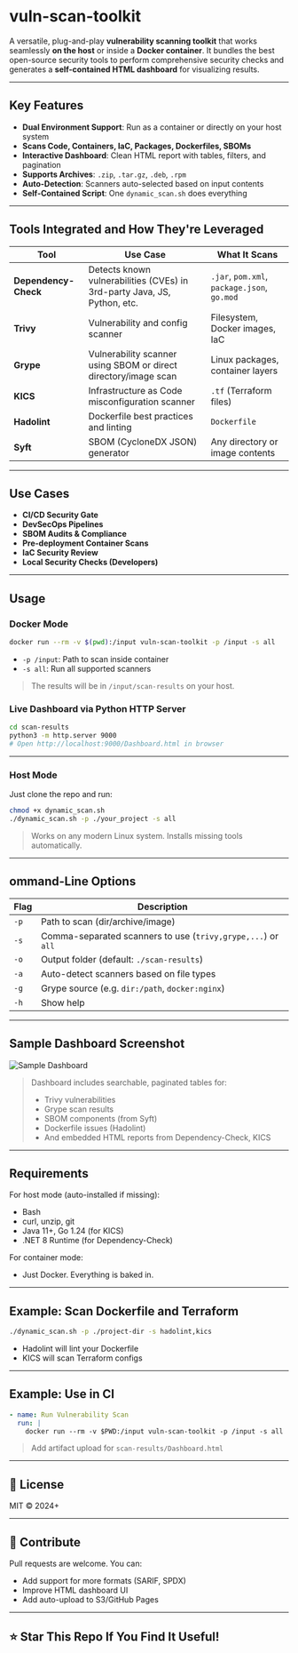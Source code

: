 # vuln-scan-toolkit

A versatile, plug-and-play **vulnerability scanning toolkit** that works seamlessly **on the host** or inside a **Docker container**. It bundles the best open-source security tools to perform comprehensive security checks and generates a **self-contained HTML dashboard** for visualizing results.

---

## Key Features

- **Dual Environment Support**: Run as a container or directly on your host system
- **Scans Code, Containers, IaC, Packages, Dockerfiles, SBOMs**
- **Interactive Dashboard**: Clean HTML report with tables, filters, and pagination
- **Supports Archives**: `.zip`, `.tar.gz`, `.deb`, `.rpm`
- **Auto-Detection**: Scanners auto-selected based on input contents
- **Self-Contained Script**: One `dynamic_scan.sh` does everything

---

## Tools Integrated and How They're Leveraged

| Tool | Use Case | What It Scans |
|------|----------|---------------|
| **Dependency-Check** | Detects known vulnerabilities (CVEs) in 3rd-party Java, JS, Python, etc. | `.jar`, `pom.xml`, `package.json`, `go.mod` |
| **Trivy** | Vulnerability and config scanner | Filesystem, Docker images, IaC |
| **Grype** | Vulnerability scanner using SBOM or direct directory/image scan | Linux packages, container layers |
| **KICS** | Infrastructure as Code misconfiguration scanner | `.tf` (Terraform files) |
| **Hadolint** | Dockerfile best practices and linting | `Dockerfile` |
| **Syft** | SBOM (CycloneDX JSON) generator | Any directory or image contents |

---

## Use Cases

- **CI/CD Security Gate**
- **DevSecOps Pipelines**
- **SBOM Audits & Compliance**
- **Pre-deployment Container Scans**
- **IaC Security Review**
- **Local Security Checks (Developers)**

---

## Usage

### Docker Mode

```bash
docker run --rm -v $(pwd):/input vuln-scan-toolkit -p /input -s all
````

* `-p /input`: Path to scan inside container
* `-s all`: Run all supported scanners

> The results will be in `/input/scan-results` on your host.

### Live Dashboard via Python HTTP Server

```bash
cd scan-results
python3 -m http.server 9000
# Open http://localhost:9000/Dashboard.html in browser
```

---

### Host Mode

Just clone the repo and run:

```bash
chmod +x dynamic_scan.sh
./dynamic_scan.sh -p ./your_project -s all
```

> Works on any modern Linux system. Installs missing tools automatically.

---

## ommand-Line Options

| Flag | Description                                                  |
| ---- | ------------------------------------------------------------ |
| `-p` | Path to scan (dir/archive/image)                             |
| `-s` | Comma-separated scanners to use (`trivy,grype,...`) or `all` |
| `-o` | Output folder (default: `./scan-results`)                    |
| `-a` | Auto-detect scanners based on file types                     |
| `-g` | Grype source (e.g. `dir:/path`, `docker:nginx`)              |
| `-h` | Show help                                                    |

---

## Sample Dashboard Screenshot

![Sample Dashboard](docs/sample-dashboard.png)

> Dashboard includes searchable, paginated tables for:
>
> * Trivy vulnerabilities
> * Grype scan results
> * SBOM components (from Syft)
> * Dockerfile issues (Hadolint)
> * And embedded HTML reports from Dependency-Check, KICS

---

##  Requirements

For host mode (auto-installed if missing):

* Bash
* curl, unzip, git
* Java 11+, Go 1.24 (for KICS)
* .NET 8 Runtime (for Dependency-Check)

For container mode:

* Just Docker. Everything is baked in.

---

## Example: Scan Dockerfile and Terraform

```bash
./dynamic_scan.sh -p ./project-dir -s hadolint,kics
```

* Hadolint will lint your Dockerfile
* KICS will scan Terraform configs

---

## Example: Use in CI

```yaml
- name: Run Vulnerability Scan
  run: |
    docker run --rm -v $PWD:/input vuln-scan-toolkit -p /input -s all
```

> Add artifact upload for `scan-results/Dashboard.html`

---

## 📄 License

MIT © 2024+

---

## 🙌 Contribute

Pull requests are welcome. You can:

* Add support for more formats (SARIF, SPDX)
* Improve HTML dashboard UI
* Add auto-upload to S3/GitHub Pages

---

## ⭐ Star This Repo If You Find It Useful!
